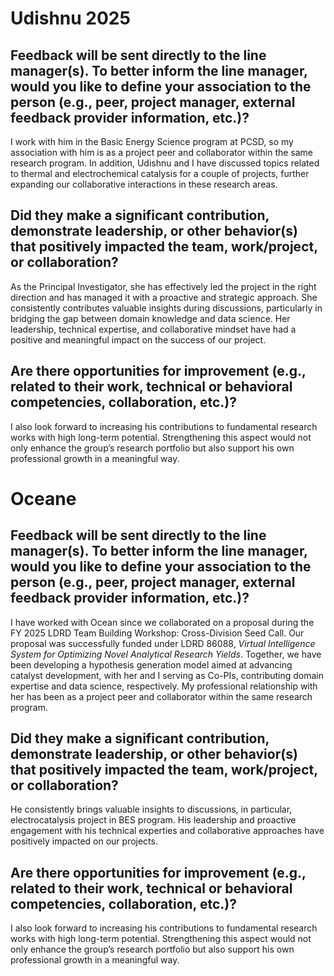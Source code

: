 # Udishnu 2025
## Feedback will be sent directly to the line manager(s). To better inform the line manager, would you like to define your association to the person (e.g., peer, project manager, external feedback provider information, etc.)?
I work with him in the Basic Energy Science program at PCSD, so my association with him is as a project peer and collaborator within the same research program. In addition, Udishnu and I have discussed topics related to thermal and electrochemical catalysis for a couple of projects, further expanding our collaborative interactions in these research areas.

## Did they make a significant contribution, demonstrate leadership, or other behavior(s) that positively impacted the team, work/project, or collaboration?
As the Principal Investigator, she has effectively led the project in the right direction and has managed it with a proactive and strategic approach. She consistently contributes valuable insights during discussions, particularly in bridging the gap between domain knowledge and data science. Her leadership, technical expertise, and collaborative mindset have had a positive and meaningful impact on the success of our project.

## Are there opportunities for improvement (e.g., related to their work, technical or behavioral competencies, collaboration, etc.)?
I also look forward to increasing his contributions to fundamental research works with high long-term potential. Strengthening this aspect would not only enhance the group’s research portfolio but also support his own professional growth in a meaningful way.



# Oceane
## Feedback will be sent directly to the line manager(s). To better inform the line manager, would you like to define your association to the person (e.g., peer, project manager, external feedback provider information, etc.)?
I have worked with Ocean since we collaborated on a proposal during the FY 2025 LDRD Team Building Workshop: Cross-Division Seed Call. Our proposal was successfully funded under LDRD 86088, _Virtual Intelligence System for Optimizing Novel Analytical Research Yields_. Together, we have been developing a hypothesis generation model aimed at advancing catalyst development, with her and I serving as Co-PIs, contributing domain expertise and data science, respectively. My professional relationship with her has been as a project peer and collaborator within the same research program.

## Did they make a significant contribution, demonstrate leadership, or other behavior(s) that positively impacted the team, work/project, or collaboration?
He consistently brings valuable insights to discussions, in particular, electrocatalysis project in BES program. His leadership and proactive engagement with his technical experties and collaborative approaches have positively impacted on our projects.

## Are there opportunities for improvement (e.g., related to their work, technical or behavioral competencies, collaboration, etc.)?
I also look forward to increasing his contributions to fundamental research works with high long-term potential. Strengthening this aspect would not only enhance the group’s research portfolio but also support his own professional growth in a meaningful way.
